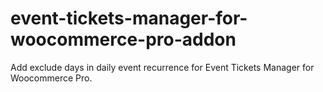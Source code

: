 # event-tickets-manager-for-woocommerce-pro-addon
Add exclude days in daily event recurrence for Event Tickets Manager for Woocommerce Pro.
